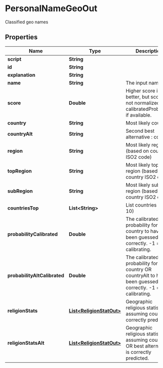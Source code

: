 

# PersonalNameGeoOut

Classified geo names

## Properties

| Name | Type | Description | Notes |
|------------ | ------------- | ------------- | -------------|
|**script** | **String** |  |  [optional] |
|**id** | **String** |  |  [optional] |
|**explanation** | **String** |  |  [optional] |
|**name** | **String** | The input name. |  [optional] |
|**score** | **Double** | Higher score is better, but score is not normalized. Use calibratedProbability if available.  |  [optional] |
|**country** | **String** | Most likely country  |  [optional] |
|**countryAlt** | **String** | Second best alternative : country  |  [optional] |
|**region** | **String** | Most likely region (based on country ISO2 code) |  [optional] |
|**topRegion** | **String** | Most likely top region (based on country ISO2 code) |  [optional] |
|**subRegion** | **String** | Most likely sub region (based on country ISO2 code) |  [optional] |
|**countriesTop** | **List&lt;String&gt;** | List countries (top 10) |  [optional] |
|**probabilityCalibrated** | **Double** | The calibrated probability for country to have been guessed correctly. -1 &#x3D; still calibrating.  |  [optional] |
|**probabilityAltCalibrated** | **Double** | The calibrated probability for country OR countryAlt to have been guessed correctly. -1 &#x3D; still calibrating.  |  [optional] |
|**religionStats** | [**List&lt;ReligionStatOut&gt;**](ReligionStatOut.md) | Geographic religious statistics, assuming country is correctly predicted. |  [optional] |
|**religionStatsAlt** | [**List&lt;ReligionStatOut&gt;**](ReligionStatOut.md) | Geographic religious statistics, assuming country OR best alternative is correctly predicted. |  [optional] |



